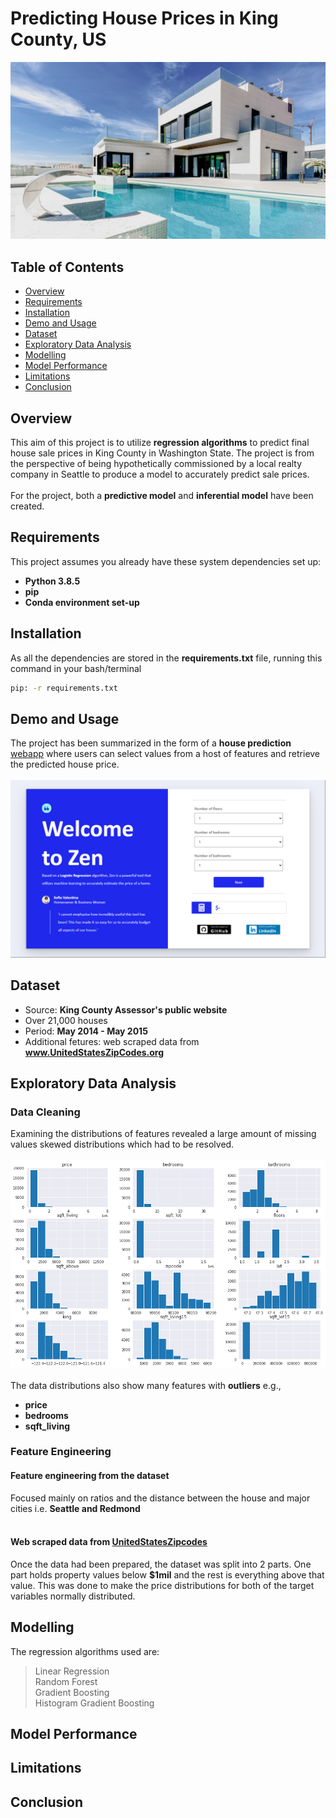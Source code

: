 # Predicting House Prices in King County, US
![image](https://github.com/AbsIbs/King_County_Project/raw/main/images/readme_image.png)

## Table of Contents
- <a href="#overview">Overview</a>
- <a href="#requirements">Requirements</a>
- <a href="#installation">Installation</a>
- <a href="#demo-and-usage">Demo and Usage</a>
- <a href="#dataset">Dataset</a>
- <a href="#exploratory-data-analysis">Exploratory Data Analysis</a>
- <a href="#modelling">Modelling</a>
- <a href="#model-performance">Model Performance</a>
- <a href="#limitations">Limitations</a>
- <a href="#conclusion">Conclusion</a>

## Overview
This aim of this project is to utilize **regression algorithms** to predict final house sale prices in King County in Washington State. The project is from the perspective of being hypothetically commissioned by a local realty company in Seattle to produce a model to accurately predict sale prices. 
<br><br>
For the project, both a **predictive model** and **inferential model** have been created.

## Requirements
This project assumes you already have these system dependencies set up:
- **Python 3.8.5**
- **pip**
- **Conda environment set-up**

## Installation
As all the dependencies are stored in the **requirements.txt** file, running this command in your bash/terminal  <br>
```bash
pip: -r requirements.txt
```

## Demo and Usage
The project has been summarized in the form of a **house prediction** <a href="https://kc-house-predictor.herokuapp.com/">webapp</a> where users can select values from a host of features and retrieve the predicted house price.<br><br>
![image](https://github.com/AbsIbs/King_County_Project/raw/main/images/kc_county_project_image.png)

## Dataset
- Source: **King County Assessor's public website**
- Over 21,000 houses
- Period: **May 2014 - May 2015**
- Additional fetures: web scraped data from **www.UnitedStatesZipCodes.org**

## Exploratory Data Analysis
### Data Cleaning
Examining the distributions of features revealed a large amount of missing values skewed distributions which had to be resolved.
<br><br>
![image](https://github.com/AbsIbs/King_County_Project/raw/main/images/initial_distributions.png)
<br><br>
The data distributions also show many features with **outliers** e.g.,
- **price**
- **bedrooms**
- **sqft_living**

### Feature Engineering
#### Feature engineering from the dataset
Focused mainly on ratios and the distance between the house and major cities i.e. **Seattle and Redmond**
<br><br>


#### Web scraped data from [UnitedStatesZipcodes](www.UnitedStatesZipCodes.org)


Once the data had been prepared, the dataset was split into 2 parts. One part holds property values below **$1mil** and the rest is everything above that value.
This was done to make the price distributions for both of the target variables normally distributed.


## Modelling
The regression algorithms used are:
>Linear Regression<br>
>Random Forest<br>
>Gradient Boosting<br>
>Histogram Gradient Boosting

## Model Performance

## Limitations

## Conclusion




